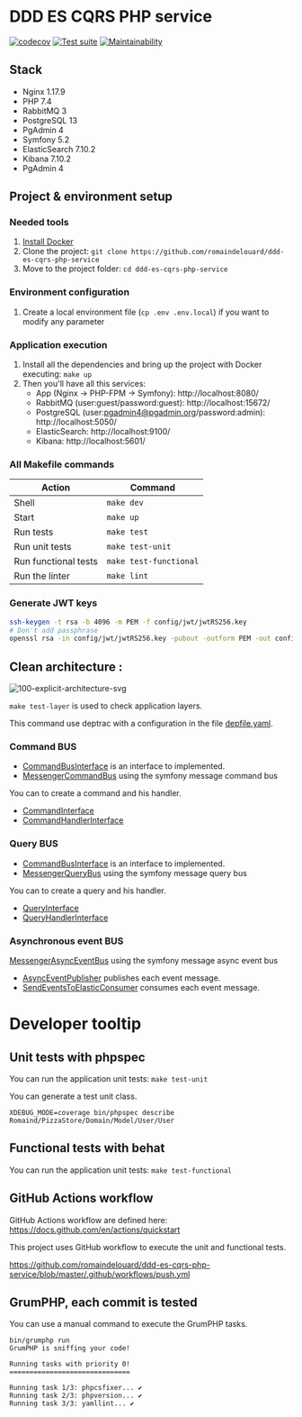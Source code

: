 # DDD ES CQRS PHP service

[![codecov](https://codecov.io/gh/romaindelouard/ddd-es-cqrs-php-service/branch/master/graph/badge.svg?token=PJ7P1ON7UH)](https://codecov.io/gh/romaindelouard/ddd-es-cqrs-php-service)
[![Test suite](https://github.com/romaindelouard/ddd-es-cqrs-php-service/workflows/Test%20Suite/badge.svg?branch=master)](https://github.com/romaindelouard/ddd-es-cqrs-php-service/actions/workflows/test-suite.yml?query=branch%3Amaster)
[![Maintainability](https://api.codeclimate.com/v1/badges/040180137dbcbdcb0d5f/maintainability)](https://codeclimate.com/github/romaindelouard/ddd-es-cqrs-php-service/maintainability)

## Stack

- Nginx 1.17.9
- PHP 7.4
- RabbitMQ 3
- PostgreSQL 13
- PgAdmin 4
- Symfony 5.2
- ElasticSearch 7.10.2
- Kibana 7.10.2
- PgAdmin 4

## Project & environment setup

### Needed tools

1. [Install Docker](https://www.docker.com/get-started)
2. Clone the project: `git clone https://github.com/romaindelouard/ddd-es-cqrs-php-service`
3. Move to the project folder: `cd ddd-es-cqrs-php-service`

### Environment configuration

1. Create a local environment file (`cp .env .env.local`) if you want to modify any parameter

### Application execution

1. Install all the dependencies and bring up the project with Docker executing: `make up`
2. Then you'll have all this services:
   - App (Nginx -> PHP-FPM -> Symfony): http://localhost:8080/
   - RabbitMQ (user:guest/password:guest): http://localhost:15672/
   - PostgreSQL (user:pgadmin4@pgadmin.org/password:admin): http://localhost:5050/
   - ElasticSearch: http://localhost:9100/
   - Kibana: http://localhost:5601/

### All Makefile commands

| Action               | Command                |
| -------------------- | ---------------------- |
| Shell                | `make dev`             |
| Start                | `make up`              |
| Run tests            | `make test`            |
| Run unit tests       | `make test-unit`       |
| Run functional tests | `make test-functional` |
| Run the linter       | `make lint`            |

### Generate JWT keys

```bash
ssh-keygen -t rsa -b 4096 -m PEM -f config/jwt/jwtRS256.key
# Don't add passphrase
openssl rsa -in config/jwt/jwtRS256.key -pubout -outform PEM -out config/jwt/jwtRS256.key.pub
```

## Clean architecture :

![100-explicit-architecture-svg](https://user-images.githubusercontent.com/181649/107484965-6e478200-6b83-11eb-833c-fda0492680f6.png)

`make test-layer` is used to check application layers.

This command use deptrac with a configuration in the file [depfile.yaml](depfile.yaml).

### Command BUS

- [CommandBusInterface](src/Application/Command/CommandBusInterface.php) is an interface to implemented.
- [MessengerCommandBus](src/Infrastructure/Shared/Bus/Command/MessengerCommandBus.php) using the symfony message command bus

You can to create a command and his handler.

- [CommandInterface](src/Application/Command/CommandInterface.php)
- [CommandHandlerInterface](src/Application/Command/CommandHandlerInterface.php)

### Query BUS

- [CommandBusInterface](src/Application/Query/QueryBusInterface.php) is an interface to implemented.
- [MessengerQueryBus](src/Infrastructure/Shared/Bus/Query/MessengerQueryBus.php) using the symfony message query bus

You can to create a query and his handler.

- [QueryInterface](src/Application/Query/QueryInterface.php)
- [QueryHandlerInterface](src/Application/Query/QueryHandlerInterface.php)

### Asynchronous event BUS

[MessengerAsyncEventBus](src/Infrastructure/Shared/Bus/AsyncEvent/MessengerAsyncEventBus.php) using the symfony message async event bus

- [AsyncEventPublisher](src/Infrastructure/Shared/Event/Publisher/AsyncEventPublisher.php) publishes each event message.
- [SendEventsToElasticConsumer](src/Infrastructure/Shared/Event/Consumer/SendEventsToElasticConsumer.php) consumes each event message.

# Developer tooltip

## Unit tests with phpspec

You can run the application unit tests: `make test-unit`

You can generate a test unit class.

```
XDEBUG_MODE=coverage bin/phpspec describe Romaind/PizzaStore/Domain/Model/User/User
```

## Functional tests with behat

You can run the application unit tests: `make test-functional`

## GitHub Actions workflow

GitHub Actions workflow are defined here: https://docs.github.com/en/actions/quickstart

This project uses GitHub workflow to execute the unit and functional tests.

https://github.com/romaindelouard/ddd-es-cqrs-php-service/blob/master/.github/workflows/push.yml

## GrumPHP, each commit is tested

You can use a manual command to execute the GrumPHP tasks.

```
bin/grumphp run
GrumPHP is sniffing your code!

Running tasks with priority 0!
==============================

Running task 1/3: phpcsfixer... ✔
Running task 2/3: phpversion... ✔
Running task 3/3: yamllint... ✔
```
